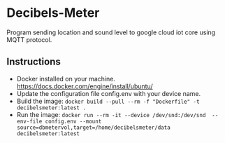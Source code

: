 # Decibels-Meter

Program sending location and sound level to google cloud iot core using MQTT protocol.

## Instructions

* Docker installed on your machine. https://docs.docker.com/engine/install/ubuntu/
* Update the configuration file config.env with your device name.
* Build the image: ```docker build --pull --rm -f "Dockerfile" -t decibelsmeter:latest .```
* Run the image: ```docker run --rm -it --device /dev/snd:/dev/snd  --env-file config.env --mount source=dbmetervol,target=/home/decibelsmeter/data decibelsmeter:latest```
